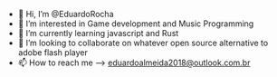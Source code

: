- 👋 Hi, I’m @EduardoRocha
- 👀 I’m interested in Game development and Music Programming
- 🌱 I’m currently learning javascript and Rust
- 💞️ I’m looking to collaborate on whatever open source alternative to adobe flash player 
- 📫 How to reach me --> eduardoalmeida2018@outlook.com.br

<!---
EduardoRocha77/EduardoRocha77 is a ✨ special ✨ repository because its `README.md` (this file) appears on your GitHub profile.
You can click the Preview link to take a look at your changes.
--->
